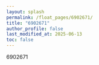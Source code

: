 ```yaml
---
layout: splash
permalink: /float_pages/6902671/
title: "6902671"
author_profile: false
last_modified_at: 2025-06-13
toc: false
---
```

 
6902671

